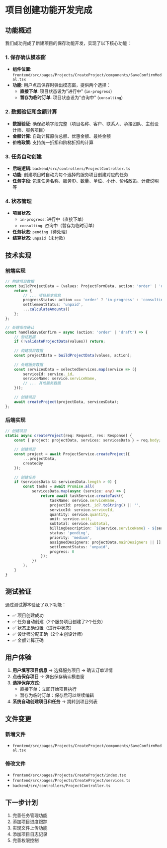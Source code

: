 # 项目创建功能开发完成

## 功能概述

我们成功完成了新建项目的保存功能开发，实现了以下核心功能：

### 1. 保存确认模态窗
- **组件位置**: `frontend/src/pages/Projects/CreateProject/components/SaveConfirmModal.tsx`
- **功能**: 用户点击保存时弹出模态窗，提供两个选择：
  - **直接下单**: 项目状态设为"进行中" (`in-progress`)
  - **暂存为临时订单**: 项目状态设为"咨询中" (`consulting`)

### 2. 数据验证和金额计算
- **数据验证**: 确保必填字段完整（项目名称、客户、联系人、承接团队、主创设计师、服务项目）
- **金额计算**: 自动计算原价总额、优惠金额、最终金额
- **价格政策**: 支持统一折扣和阶梯折扣的计算

### 3. 任务自动创建
- **后端逻辑**: `backend/src/controllers/ProjectController.ts`
- **功能**: 创建项目时自动为每个选择的服务项目创建对应的任务
- **任务字段**: 包含任务名称、服务ID、数量、单位、小计、价格政策、计费说明等

### 4. 状态管理
- **项目状态**:
  - `in-progress`: 进行中（直接下单）
  - `consulting`: 咨询中（暂存为临时订单）
- **任务状态**: `pending`（待处理）
- **结算状态**: `unpaid`（未付款）

## 技术实现

### 前端实现
```typescript
// 构建项目数据
const buildProjectData = (values: ProjectFormData, action: 'order' | 'draft') => {
    return {
        // ... 项目基本信息
        progressStatus: action === 'order' ? 'in-progress' : 'consulting',
        settlementStatus: 'unpaid',
        ...calculateAmounts()
    };
};

// 处理保存确认
const handleSaveConfirm = async (action: 'order' | 'draft') => {
    // 验证数据
    if (!validateProjectData(values)) return;
    
    // 构建项目数据
    const projectData = buildProjectData(values, action);
    
    // 处理服务数据
    const servicesData = selectedServices.map(service => ({
        serviceId: service._id,
        serviceName: service.serviceName,
        // ... 其他服务数据
    }));
    
    // 创建项目
    await createProject(projectData, servicesData);
};
```

### 后端实现
```typescript
// 创建项目
static async createProject(req: Request, res: Response) {
    const { project: projectData, services: servicesData } = req.body;
    
    // 创建项目
    const project = await ProjectService.createProject({
        ...projectData,
        createdBy
    });
    
    // 创建任务
    if (servicesData && servicesData.length > 0) {
        const tasks = await Promise.all(
            servicesData.map(async (service: any) => {
                return await taskService.createTask({
                    taskName: service.serviceName,
                    projectId: project._id?.toString() || '',
                    serviceId: service.serviceId,
                    quantity: service.quantity,
                    unit: service.unit,
                    subtotal: service.subtotal,
                    billingDescription: `${service.serviceName} - ${service.quantity}${service.unit}`,
                    status: 'pending',
                    priority: 'medium',
                    assignedDesigners: projectData.mainDesigners || [],
                    settlementStatus: 'unpaid',
                    progress: 0
                });
            })
        );
    }
}
```

## 测试验证

通过测试脚本验证了以下功能：
- ✅ 项目创建成功
- ✅ 任务自动创建（2个服务项目创建了2个任务）
- ✅ 状态正确设置（进行中状态）
- ✅ 设计师分配正确（2个主创设计师）
- ✅ 金额计算正确

## 用户体验

1. **用户填写项目信息** → 选择服务项目 → 确认订单详情
2. **点击保存项目** → 弹出保存确认模态窗
3. **选择保存方式**:
   - 直接下单：立即开始项目执行
   - 暂存为临时订单：保存后可以继续编辑
4. **系统自动创建项目和任务** → 跳转到项目列表

## 文件变更

### 新增文件
- `frontend/src/pages/Projects/CreateProject/components/SaveConfirmModal.tsx`

### 修改文件
- `frontend/src/pages/Projects/CreateProject/index.tsx`
- `frontend/src/pages/Projects/CreateProject/services.ts`
- `backend/src/controllers/ProjectController.ts`

## 下一步计划

1. 完善任务管理功能
2. 添加项目进度跟踪
3. 实现文件上传功能
4. 添加项目日志记录
5. 完善权限控制 